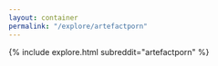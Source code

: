 ```yaml
---
layout: container
permalink: "/explore/artefactporn"
---
```


<link rel="stylesheet" type="text/css" href="/static/css/explore.css">
{% include explore.html subreddit="artefactporn" %}
